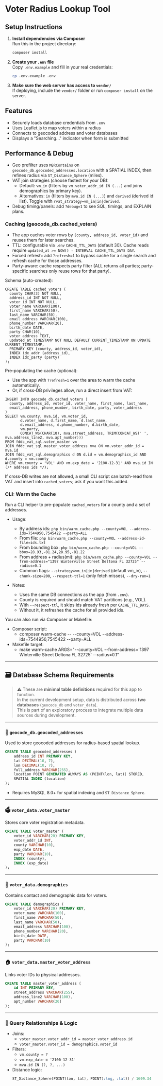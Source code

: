 # Voter Radius Lookup Tool

## Setup Instructions

1. **Install dependencies via Composer**  
   Run this in the project directory:
   ```bash
   composer install
   ```

2. **Create your `.env` file**  
   Copy `.env.example` and fill in your real credentials:
   ```bash
   cp .env.example .env
   ```

3. **Make sure the web server has access to `vendor/`**  
   If deploying, include the `vendor/` folder or run `composer install` on the server.

## Features

- Securely loads database credentials from `.env`
- Uses Leaflet.js to map voters within a radius
- Connects to geocoded address and voter databases
- Displays a "Searching..." indicator when form is submitted

## Performance & Debug

- Geo prefilter uses `MBRContains` on `geocode_db.geocoded_addresses.location` with a SPATIAL INDEX, then refines radius via `ST_Distance_Sphere` (miles).
- VAT join strategies (choose fastest for your DB):
  - Default: `vm_in` (filters by `vm.voter_addr_id IN (...)` and joins demographics by primary key).
  - Alternatives: `in` (filters by `mva.id IN (...)`) and `derived` (derived id list). Toggle with `?vat_strategy=vm_in|in|derived`.
- Debug timing/panels: add `?debug=1` to see SQL, timings, and EXPLAIN plans.

### Caching (geocode_db.cached_voters)

- The app caches voter rows by `(county, address_id, voter_id)` and reuses them for later searches.
- TTL: configurable via `.env` `CACHE_TTL_DAYS` (default 30). Cache reads require `updated_at >= NOW() - INTERVAL CACHE_TTL_DAYS DAY`.
- Forced refresh: add `?refresh=1` to bypass cache for a single search and refresh cache for those addresses.
- Party-aware: cache respects party filter (ALL returns all parties; party-specific searches only reuse rows for that party).

Schema (auto-created):

```
CREATE TABLE cached_voters (
  county CHAR(3) NOT NULL,
  address_id INT NOT NULL,
  voter_id INT NOT NULL,
  voter_name VARCHAR(100),
  first_name VARCHAR(50),
  last_name VARCHAR(50),
  email_address VARCHAR(100),
  phone_number VARCHAR(20),
  birth_date DATE,
  party CHAR(10),
  voter_address TEXT,
  updated_at TIMESTAMP NOT NULL DEFAULT CURRENT_TIMESTAMP ON UPDATE CURRENT_TIMESTAMP,
  PRIMARY KEY (county, address_id, voter_id),
  INDEX idx_addr (address_id),
  INDEX idx_party (party)
);
```

Pre-populating the cache (optional):

- Use the app with `?refresh=1` over the area to warm the cache automatically.
- Or, if cross-DB privileges allow, run a direct insert from VAT:

```
INSERT INTO geocode_db.cached_voters (
  county, address_id, voter_id, voter_name, first_name, last_name,
  email_address, phone_number, birth_date, party, voter_address
)
SELECT vm.county, mva.id, vm.voter_id,
       d.voter_name, d.first_name, d.last_name,
       d.email_address, d.phone_number, d.birth_date,
       vm.party,
       CONCAT_WS(CHAR(10), mva.street_address, TRIM(CONCAT_WS(' ', mva.address_line2, mva.apt_number)))
FROM fddc_vat_sql.voter_master vm
JOIN fddc_vat_sql.master_voter_address mva ON vm.voter_addr_id = mva.id
JOIN fddc_vat_sql.demographics d ON d.id = vm.demographics_id AND d.county = vm.county
WHERE vm.county = 'VOL' AND vm.exp_date = '2100-12-31' AND mva.id IN (/* address ids */);
```

If cross-DB writes are not allowed, a small CLI script can batch-read from VAT and insert into `cached_voters`; ask if you want this added.

### CLI: Warm the Cache

Run a CLI helper to pre-populate `cached_voters` for a county and a set of addresses.

- Usage:
  - By address ids: `php bin/warm_cache.php --county=VOL --address-ids=7544950,7545422 --party=ALL`
  - From file: `php bin/warm_cache.php --county=VOL --address-id-file=ids.txt`
  - From bounding box: `php bin/warm_cache.php --county=VOL --bbox=28.93,-81.24,28.95,-81.22`
  - From address + radius(mi): `php bin/warm_cache.php --county=VOL --from-address="1397 Winterville Street Deltona FL 32725" --radius=0.1`
  - Common flags: `--strategy=vm_in|in|derived` (default vm_in), `--chunk-size=200`, `--respect-ttl=1` (only fetch misses), `--dry-run=1`

- Notes:
  - Uses the same DB connections as the app (from `.env`).
  - County is required and should match VAT partitions (e.g., VOL).
  - With `--respect-ttl`, it skips ids already fresh per `CACHE_TTL_DAYS`.
  - Without it, it refreshes the cache for all provided ids.

You can also run via Composer or Makefile:

- Composer script:
  - composer warm-cache -- --county=VOL --address-ids=7544950,7545422 --party=ALL
- Makefile target:
  - make warm-cache ARGS="--county=VOL --from-address='1397 Winterville Street Deltona FL 32725' --radius=0.1"



---

## 🗃️ Database Schema Requirements

> ⚠️ These are **minimal table definitions** required for this app to function.  
> In the current development setup, data is distributed across **two databases** (`geocode_db` and `voter_data`).  
> This is part of an exploratory process to integrate multiple data sources during development.

---

### 📍 `geocode_db.geocoded_addresses`

Used to store geocoded addresses for radius-based spatial lookup.

```sql
CREATE TABLE geocoded_addresses (
    address_id INT PRIMARY KEY,
    lat DECIMAL(10, 7),
    lon DECIMAL(10, 7),
    full_address VARCHAR(255),
    location POINT GENERATED ALWAYS AS (POINT(lon, lat)) STORED,
    SPATIAL INDEX (location)
);
```

- Requires MySQL 8.0+ for spatial indexing and `ST_Distance_Sphere`.

---

### 🗳️ `voter_data.voter_master`

Stores core voter registration metadata.

```sql
CREATE TABLE voter_master (
    voter_id VARCHAR(20) PRIMARY KEY,
    voter_addr_id INT,
    county VARCHAR(10),
    exp_date DATE,
    party VARCHAR(10),
    INDEX (county),
    INDEX (exp_date)
);
```

---

### 👤 `voter_data.demographics`

Contains contact and demographic data for voters.

```sql
CREATE TABLE demographics (
    voter_id VARCHAR(20) PRIMARY KEY,
    voter_name VARCHAR(100),
    first_name VARCHAR(50),
    last_name VARCHAR(50),
    email_address VARCHAR(100),
    phone_number VARCHAR(20),
    birth_date DATE,
    party VARCHAR(10)
);
```

---

### 🏠 `voter_data.master_voter_address`

Links voter IDs to physical addresses.

```sql
CREATE TABLE master_voter_address (
    id INT PRIMARY KEY,
    street_address VARCHAR(255),
    address_line2 VARCHAR(100),
    apt_number VARCHAR(20)
);
```

---

### 🔗 Query Relationships & Logic

- Joins:
  - `voter_master.voter_addr_id = master_voter_address.id`
  - `voter_master.voter_id = demographics.voter_id`
- Filters:
  - `vm.county = ?`
  - `vm.exp_date = '2100-12-31'`
  - `mva.id IN (?, ?, ...)`
- Distance logic:
  ```sql
  ST_Distance_Sphere(POINT(lon, lat), POINT(:lng, :lat)) / 1609.34
  ```
